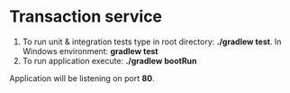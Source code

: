 # Transaction service

1. To run unit & integration tests type in root directory: <strong>./gradlew test</strong>. In Windows environment: <strong>gradlew test</strong>
2. To run application execute: <strong>./gradlew bootRun</strong>

Application will be listening on port <strong>80</strong>.